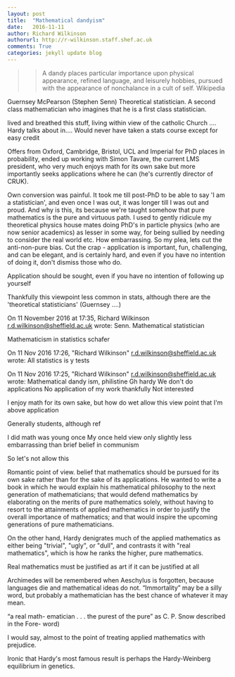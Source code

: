 ```yaml
---
layout: post
title:  "Mathematical dandyism"
date:   2016-11-11
author: Richard Wilkinson
authorurl: http://r-wilkinson.staff.shef.ac.uk
comments: True
categories: jekyll update blog
---
```


> > A dandy  places particular importance upon physical appearance, refined language, and leisurely hobbies, pursued with the appearance of nonchalance in a cult of self. Wikipedia

Guernsey McPearson (Stephen Senn)
Theoretical statistician. A second class mathematician who imagines that he is a first class statistician.

lived and breathed this stuff, living within view of the catholic Church .... Hardy talks about in.... Would never have taken a stats course except for easy credit

Offers from Oxford, Cambridge, Bristol, UCL and Imperial for PhD places in probability, ended up working with Simon Tavare, the current LMS president, who very much enjoys math for its own sake but more importantly seeks applications where he can (he's currently director of CRUK).

Own conversion was painful. It took me till post-PhD to be able to say 'I am a statistician', and even once I was out, it was longer till I was out and proud. And why is this, its because we're taught somehow that pure mathematics is the pure and virtuous path. I used to gently ridicule my theoretical physics house mates doing PhD's in particle physics (who are now senior academics) as lesser in some way, for being sullied by needing to consider the real world etc. How embarrassing. So my plea, lets cut the anti-non-pure bias. Cut the crap - application is important, fun, challenging, and can be elegant, and is certainly hard, and even if you have no intention of doing it, don't dismiss those who do.

Application should be sought, even if you have no intention of following up yourself

Thankfully this viewpoint less common in stats, although there are the 'theoretical statisticians' (Guernsey ....)




On 11 November 2016 at 17:35, Richard Wilkinson <r.d.wilkinson@sheffield.ac.uk> wrote:
Senn. Mathematical statistician

Mathematicism in statistics schafer

On 11 Nov 2016 17:26, "Richard Wilkinson" <r.d.wilkinson@sheffield.ac.uk> wrote:
All statistics is y tests

On 11 Nov 2016 17:25, "Richard Wilkinson" <r.d.wilkinson@sheffield.ac.uk> wrote:
Mathematical dandy ism, philistine
Gh hardy
We don't do applications
No application of my work thankfully
Not interested

I enjoy math for its own sake, but how do wet allow this view point that I'm above application

Generally students, although ref

I did math was young once
My once held view only slightly less embarrassing than brief belief in communism

So let's not allow this



Romantic point of view.
belief that mathematics should be pursued for its own sake rather than for the sake of its applications. He wanted to write a book in which he would explain his mathematical philosophy to the next generation of mathematicians; that would defend mathematics by elaborating on the merits of pure mathematics solely, without having to resort to the attainments of applied mathematics in order to justify the overall importance of mathematics; and that would inspire the upcoming generations of pure mathematicians.

On the other hand, Hardy denigrates much of the applied mathematics as either being "trivial", "ugly", or "dull", and contrasts it with "real mathematics", which is how he ranks the higher, pure mathematics.

Real mathematics must be justified as art if it can be justified at all


Archimedes will be remembered when Aeschylus is forgotten, because languages die and mathematical ideas do not. “Immortality” may be a silly word, but probably a mathematician has the best chance of whatever it may mean.


“a real math- ematician . . . the purest of the pure” as C. P. Snow described in the Fore- word)

 I would say, almost to the point of treating applied mathematics with prejudice.

 Ironic that Hardy's most famous result is perhaps the Hardy-Weinberg equilibrium in genetics.
